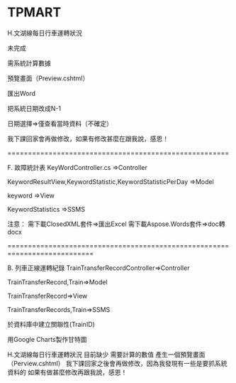 # TPMART
H.文湖線每日行車運轉狀況

未完成

需系統計算數據

預覽畫面（Preview.cshtml）

匯出Word

把系統日期改成N-1

日期選擇=>僅查看當時資料（不確定）

我下課回家會再做修改，如果有修改甚麼在跟我說，感恩！

======================================================



F. 故障統計表
KeyWordController.cs =>Controller

KeywordResultView,KeywordStatistic,KeywordStatisticPerDay =>Model

keyword =>View

KeywordStatistics =>SSMS


注意：
需下載ClosedXML套件=>匯出Excel
需下載Aspose.Words套件=>doc轉docx

===========================================================================

B. 列車正線運轉紀錄
TrainTransferRecordController=>Controller

TrainTransferRecord,Train=>Model

TrainTransferRecord=>View

TrainTransferRecords,Train=>SSMS

於資料庫中建立關聯性(TrainID)

用Google Charts製作甘特圖



H.文湖線每日行車運轉狀況
目前缺少
需要計算的數值
產生一個預覽畫面（Perview.cshtml）
我下課回家之後會再做修改，因為我發現有一些是要抓系統資料的
如果有做甚麼修改再跟我說，感恩！
